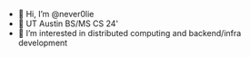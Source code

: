 - 👋 Hi, I’m @never0lie
- 🏫 UT Austin BS/MS CS 24'
- 👀 I’m interested in distributed computing and backend/infra development

<!---
never0lie/never0lie is a ✨ special ✨ repository because its `README.md` (this file) appears on your GitHub profile.
You can click the Preview link to take a look at your changes.
--->
